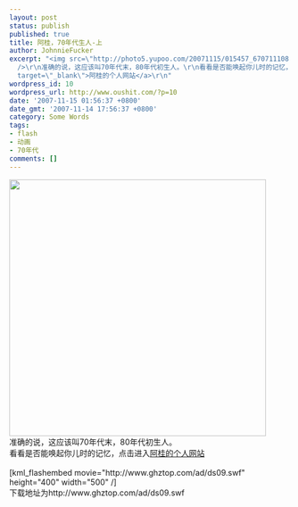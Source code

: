 ```yaml
---
layout: post
status: publish
published: true
title: 阿桂，70年代生人-上
author: JohnnieFucker
excerpt: "<img src=\"http://photo5.yupoo.com/20071115/015457_670711108.jpg\" width=\"460\"
  />\r\n准确的说，这应该叫70年代末，80年代初生人。\r\n看看是否能唤起你儿时的记忆，点击进入<a href=\"http://www.ghztop.com\"
  target=\"_blank\">阿桂的个人网站</a>\r\n"
wordpress_id: 10
wordpress_url: http://www.oushit.com/?p=10
date: '2007-11-15 01:56:37 +0800'
date_gmt: '2007-11-14 17:56:37 +0800'
category: Some Words
tags:
- flash
- 动画
- 70年代
comments: []
---
```

<p><img src="http://photo5.yupoo.com/20071115/015457_670711108.jpg" width="460" /><br />
准确的说，这应该叫70年代末，80年代初生人。<br />
看看是否能唤起你儿时的记忆，点击进入<a href="http://www.ghztop.com" target="_blank">阿桂的个人网站</a><br />
<!--break--><a id="more-10"></a><br />
[kml_flashembed movie="http://www.ghztop.com/ad/ds09.swf" height="400" width="500" /]<br />
下载地址为http://www.ghztop.com/ad/ds09.swf</p>
